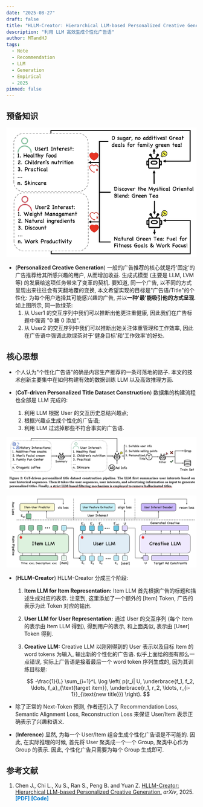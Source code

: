 ```yaml
---
date: "2025-08-27"
draft: false
title: "HLLM-Creator: Hierarchical LLM-based Personalized Creative Generation"
description: "利用 LLM 高效生成个性化广告语"
author: MTandHJ
tags:
  - Note
  - Recommendation
  - LLM
  - Generation
  - Empirical
  - 2025
pinned: false
---
```



## 预备知识

![20250827145639](https://raw.githubusercontent.com/MTandHJ/blog_source/master/images/20250827145639.png)

- (**Personalized Creative Generation**) 一般的广告推荐的核心就是将'固定'的广告推荐给其所感兴趣的用户, 从而增加收益. 生成式模型 (主要是 LLM, LVM 等) 的发展给这项任务带来了变革的契机. 要知道, 同一个广告, 以不同的方式呈现出来往往会有天翻地覆的变换, 本文希望实现的目标是"广告语/Title"的个性化: 为每个用户选择其可能感兴趣的广告, 并以**一种'最'能吸引他的方式呈现**. 如上图所示, 同一款绿茶:
    1. 从 User1 的交互序列中我们可以推断出他更注重健康, 因此我们在广告标题中强调 "0 糖 0 添加".
    2. 从 User2 的交互序列中我们可以推断出她关注体重管理和工作效率, 因此在广告语中强调此款绿茶对于'健身目标'和'工作效率'的好处.

## 核心思想

- 个人认为"个性化广告语"的确是内容生产推荐的一条可落地的路子. 本文的技术创新主要集中在如何构建有效的数据训练 LLM 以及高效推理方面.

- (**CoT-driven Personalized Title Dataset Construction**) 数据集的构建流程也全部是 LLM 完成的:
    1. 利用 LLM 根据 User 的交互历史总结兴趣点;
    2. 根据兴趣点生成个性化的广告语;
    3. 利用 LLM 过滤掉那些不符合事实的广告语.

![20250827150339](https://raw.githubusercontent.com/MTandHJ/blog_source/master/images/20250827150339.png)


![20250827150702](https://raw.githubusercontent.com/MTandHJ/blog_source/master/images/20250827150702.png)

- (**HLLM-Creator**) HLLM-Creator 分成三个阶段:
    1. **Item LLM for Item Representation:** Item LLM 首先根据广告的标题和描述生成对应的表示. 注意到, 这里添加了一个额外的 [Item] Token, 广告的表示为此 Token 对应的输出.
    2. **User LLM for User Representation:** 通过 User 的交互序列 (每个 Item 的表示由 Item LLM 得到), 得到用户的表示, 和上面类似, 表示由 [User] Token 得到.
    3. **Creative LLM:** Creative LLM 以刚刚得到的 User 表示以及目标 Item 的 word tokens 为输入, 输出新的个性化的广告语. 似乎上面给的图有那么一点错误, 实际上广告语是接着最后一个 word token 序列生成的, 因为其训练目标是:

        $$
        -\frac{1}{L} \sum_{i=1}^L
        \log \left(
            p(r_i| U, \underbrace{f_1, f_2, \ldots, f_a}_{\text{target item}}, \underbrace{r_1, r_2, \ldots, r_{i-1}}_{\text{new title}})
        \right).
        $$

- 除了正常的 Next-Token 预测, 作者还引入了 Recommendation Loss, Semantic Alignment Loss, Reconstruction Loss 来保证 User/Item 表示正确表示了兴趣和语义.



- (**Inference**) 显然, 为每一个 User/Item 组合生成个性化广告语是不可能的. 因此, 在实际推理的时候, 首先将 User 聚类成一个一个 Group, 聚类中心作为 Group 的表示. 因此, 个性化广告只需要为每个 Group 生成即可.

## 参考文献

<ol class="reference">
  <li>
    Chen J., Chi L., Xu S., Ran S., Peng B. and Yuan Z.
    <u>HLLM-Creator: Hierarchical LLM-based Personalized Creative Generation.</u>
    <i>arXiv</i>, 2025.
    <a href="http://arxiv.org/abs/2508.18118" style="color: #007acc; font-weight: bold; text-decoration: none;">[PDF]</a>
    <a href="https://github.com/bytedance/HLLM" style="color: #007acc; font-weight: bold; text-decoration: none;">[Code]</a>
  </li>
  <!-- 添加更多文献条目 -->
</ol>

